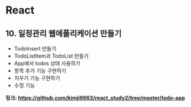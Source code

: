 # React

## 10. 일정관리 웹에플리케이션 만들기
- TodoInsert 만들기
- TodoListItem과 TodoList 만들기
- App에서 todos 상태 사용하기
- 항목 추가 기능 구현하기
- 지우기 기능 구현하기
- 수정 기능

**링크: https://github.com/kimji9663/react_study2/tree/master/todo-app**